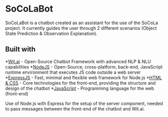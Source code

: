 # SoCoLaBot
SoCoLaBot is a chatbot created as an assistant for the use of the SoCoLa project. It currently guides the user through 2 different scenarios (Object State Prediction & Observation Explanation).

## Built with

*[Wit.ai](https://wit.ai/) - Open-Source Chatbot Framework with advanced NLP & NLU capabilities
*[NodeJS](https://nodejs.org/en/) - Open-Source, cross-platform, back-end, JavaScript runtime environment that executes JS code outside a web server
*[ExpressJS](https://expressjs.com/) - Fast, minimal and flexible web framework for Node.js
*[HTML & CSS](https://www.w3.org/standards/webdesign/htmlcss.html) - Core technologies for the front-end, providing the structure and design of the chatbot
*[JavaScript](https://www.w3schools.com/js/default.asp) - Programming language for the web (front-end)

Use of Node.js with Express for the setup of the server component, needed to pass messages between the front-end of the chatbot and Wit.ai.